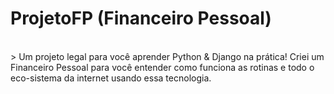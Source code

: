 ProjetoFP (Financeiro Pessoal)
=========
<br />
> Um projeto legal para você aprender Python & Django na prática! Criei um Financeiro Pessoal para você entender como funciona as rotinas e todo o eco-sistema da internet usando essa tecnologia.
